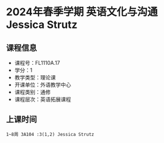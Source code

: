 # 2024年春季学期 英语文化与沟通 Jessica Strutz






## 课程信息

- 课程号：FL1110A.17
- 学分：1
- 教学类型：理论课
- 开课单位：外语教学中心
- 课程类别：通修
- 课程层次：英语拓展课程

## 上课时间

```
1~8周 3A104 :3(1,2) Jessica Strutz
```

